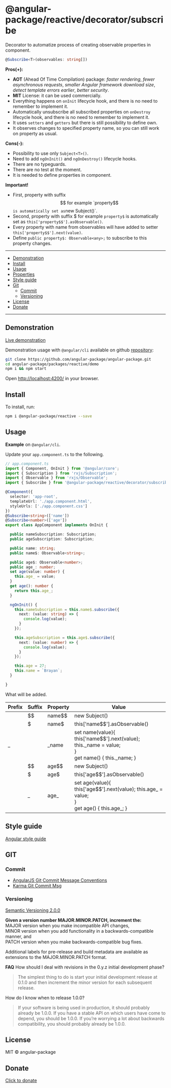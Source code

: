 # @angular-package/reactive/decorator/subscribe

Decorator to automatize process of creating observable properties in component.

```typescript
@Subscribe<T>(observables: string[])
```

**Pros(+):**
* **AOT** (Ahead Of Time Compilation) package: *faster rendering*, *fewer asynchronous requests*, *smaller Angular framework download size*, *detect template errors earlier*, *better security*.
* **MIT** License: it can be used commercially.
* Everything happens on `onInit` lifecycle hook, and there is no need to remember to implement it.
* Automatically unsubscribe all subscribed properties on `onDestroy` lifecycle hook, and there is no need to remember to implement it.
* It uses `setters` and `getters` but there is still possibility to define own.
* It observes changes to specified property name, so you can still work on property as usual.

**Cons(-):**   
* Possibility to use only `Subject<T>()`.
* Need to add `ngOnInit()` and `ngOnDestroy()` lifecycle hooks.
* There are no typeguards.
* There are no test at the moment.
* It is needed to define properties in component.

**Important!**  
* First, property with suffix $$ for example `property$$` is automatically set as `new Subject<T>()`.
* Second, property with suffix $ for example `property$` is automatically set as `this['property$$'].asObservable()`.
* Every property with name from observables will have added to setter `this['property$$'].next(value)`.
* Define `public property$: Observable<any>;` to subscribe to this property changes.

---- 

* [Demonstration](#demonstration)
* [Install](#install)
* [Usage](#usage)
* [Properties](#properties)
* [Style guide](#style-guide)
* [Git](#git)
  * [Commit](#commit)
  * [Versioning](#versioning)
* [License](#license)
* [Donate](#donate)

----

## Demonstration

[Live demonstration](http://angular-package.wwwdev.io/reactive/decorator)

Demonstration usage with `@angular/cli` available on github [repository](https://github.com/angular-package/angular-package/tree/master/packages/reactive/demo):

```bash
git clone https://github.com/angular-package/angular-package.git
cd angular-package/packages/reactive/demo
npm i && npm start
```

Open [http://localhost:4200/](http://localhost:4200/) in your browser.


## Install

To install, run:

```bash
npm i @angular-package/reactive --save
```

## Usage

**Example** on `@angular/cli`.

Update your `app.component.ts` to the following.

```typescript
// app.component.ts
import { Component, OnInit } from '@angular/core';
import { Subscription } from 'rxjs/Subscription';
import { Observable } from 'rxjs/Observable';
import { Subscribe } from '@angular-package/reactive/decorator/subscribe';

@Component({
  selector: 'app-root',
  templateUrl: './app.component.html',
  styleUrls: ['./app.component.css']
})
@Subscribe<string>(['name'])
@Subscribe<number>(['age'])
export class AppComponent implements OnInit {

  public nameSubscription: Subscription;
  public ageSubscription: Subscription;

  public name: string;
  public name$: Observable<string>;

  public age$: Observable<number>;
  public age_: number;
  set age(value: number) {
    this.age_ = value;
  }
  get age(): number {
    return this.age_;
  }

  ngOnInit() {
    this.nameSubscription = this.name$.subscribe({
      next: (value: string) => {
        console.log(value);
      }
    });

    this.ageSubscription = this.age$.subscribe({
      next: (value: number) => {
        console.log(value);
      }
    });

    this.age = 27;
    this.name = `Brayan`;
  }

}
```

What will be added.

| Prefix | Suffix | Property | Value            |
|--------|--------|----------|------------------|
|        | $$     | name$$   | new Subject<T>() | 
|        | $      | name$    | this['name$$'].asObservable() | 
| _      |        | _name    | set name(value){ <br/> this['name$$'].next(value); this._name = value; <br />} <br /> get name() { this._name; } | 
|        | $$     | age$$   | new Subject<T>() | 
|        | $      | age$    | this['age$$'].asObservable() | 
|        | _      | age_    | set age(value){ <br/> this['age$$'].next(value); this.age_ = value; <br />} <br /> get age() { this.age_; } | 


## Style guide

[Angular style guide](https://angular.io/docs/ts/latest/guide/style-guide.html) 

## GIT

### Commit

- [AngularJS Git Commit Message Conventions](https://gist.github.com/stephenparish/9941e89d80e2bc58a153)   
- [Karma Git Commit Msg](http://karma-runner.github.io/0.10/dev/git-commit-msg.html)

### Versioning

[Semantic Versioning 2.0.0](http://semver.org/)

**Given a version number MAJOR.MINOR.PATCH, increment the:**  
MAJOR version when you make incompatible API changes,  
MINOR version when you add functionality in a backwards-compatible manner, and  
PATCH version when you make backwards-compatible bug fixes.

Additional labels for pre-release and build metadata are available as extensions to the MAJOR.MINOR.PATCH format.   

**FAQ**
How should I deal with revisions in the 0.y.z initial development phase?
>The simplest thing to do is start your initial development release at 0.1.0 and then increment the minor version for each subsequent release.

How do I know when to release 1.0.0?

>If your software is being used in production, it should probably already be 1.0.0. If you have a stable API on which users have come to depend, you should be 1.0.0. If you’re worrying a lot about backwards compatibility, you should probably already be 1.0.0.

## License

MIT © angular-package

## Donate

[Click to donate](https://donorbox.org/help-creating-open-source-software)
